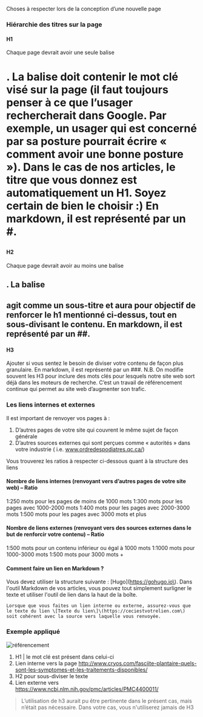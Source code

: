 Choses à respecter lors de la conception d’une nouvelle page

### Hiérarchie des titres sur la page

#### H1 

Chaque page devrait avoir une seule balise <h1>. La balise doit contenir le mot clé visé sur la page (il faut toujours penser à ce que l’usager rechercherait dans Google. Par exemple, un usager qui est concerné par sa posture pourrait écrire « comment avoir une bonne posture »). Dans le cas de nos articles, le titre que vous donnez est automatiquement un H1. Soyez certain de bien le choisir :) En markdown, il est représenté par un \#.

#### H2

Chaque page devrait avoir au moins une balise <h2>. 
La balise <H2> agit comme un sous-titre et aura pour objectif de renforcer le h1 mentionné ci-dessus, tout en sous-divisant le contenu. En markdown, il est représenté par un \#\#.

#### H3

Ajouter si vous sentez le besoin de diviser votre contenu de façon plus granulaire. En markdown, il est représenté par un \#\#\#.
N.B. On modifie souvent les H3 pour inclure des mots clés pour lesquels notre site web sort déjà dans les moteurs de recherche. C’est un travail de référencement continue qui permet au site web d’augmenter son trafic.

### Les liens internes et externes

Il est important de renvoyer vos pages à :

1.	D’autres pages de votre site qui couvrent le même sujet de façon générale
2.	D’autres sources externes qui sont perçues comme « autorités » dans votre industrie (  i.e. www.ordredespodiatres.qc.ca/)

Vous trouverez les ratios à respecter ci-dessous quant à la structure des liens

#### Nombre de liens internes (renvoyant vers d’autres pages de votre site web) – Ratio 

1:250 mots pour les pages de moins de 1000 mots 
1:300 mots pour les pages avec 1000-2000 mots 
1:400 mots pour les pages avec 2000-3000 mots 
1:500 mots pour les pages avec 3000 mots et plus 

#### Nombre de liens externes (renvoyant vers des sources externes dans le but de renforcir votre contenu) – Ratio

1:500 mots pour un contenu inférieur ou égal à 1000 mots 
1:1000 mots pour 1000-3000 mots 
1:500 mots pour 3000 mots +

#### Comment faire un lien en Markdown ?

Vous devez utiliser la structure suivante : \[Hugo\]\(https://gohugo.io\). Dans l'outil Markdown de vos articles, vous pouvez tout simplement surligner le texte et utiliser l'outil de lien dans la haut de la boîte.

```hint|directive
Lorsque que vous faites un lien interne ou externe, assurez-vous que le texte du lien \[Texte du lien\]\(https://ceciestvotrelien.com\) soit cohérent avec la source vers laquelle vous renvoyée.
```

### Exemple appliqué

![référencement](docs/exemple-referencement.png)
 
1.	H1 | le mot clé est présent dans celui-ci
2.	Lien interne vers la page http://www.cryos.com/fasciite-plantaire-quels-sont-les-symptomes-et-les-traitements-disponibles/
3.	H2 pour sous-diviser le texte
4.	Lien externe vers https://www.ncbi.nlm.nih.gov/pmc/articles/PMC4400011/


> L’utilisation de h3 aurait pu être pertinente dans le présent cas, mais n’était pas nécessaire. Dans votre cas, vous n'utiliserez jamais de H3

